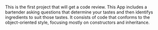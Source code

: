 This is the first project that will get a code review. This App includes a bartender asking questions that determine your tastes and then identifys ingredients to suit those tastes. It consists of code that conforms to the object-oriented style, focusing mostly on constructors and inheritance.  
